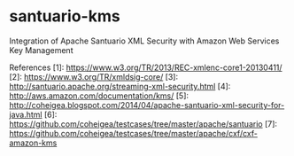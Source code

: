 # santuario-kms
Integration of Apache Santuario XML Security with Amazon Web Services Key Management

References
[1]: https://www.w3.org/TR/2013/REC-xmlenc-core1-20130411/
[2]: https://www.w3.org/TR/xmldsig-core/
[3]: http://santuario.apache.org/streaming-xml-security.html
[4]: http://aws.amazon.com/documentation/kms/
[5]: http://coheigea.blogspot.com/2014/04/apache-santuario-xml-security-for-java.html
[6]: https://github.com/coheigea/testcases/tree/master/apache/santuario
[7]: https://github.com/coheigea/testcases/tree/master/apache/cxf/cxf-amazon-kms

